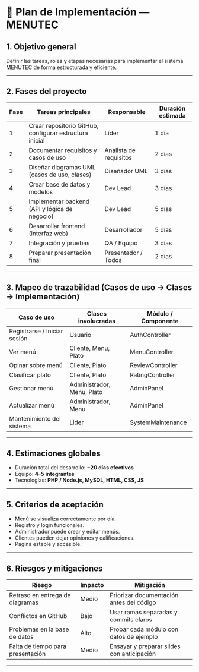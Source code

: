 # 🧩 Plan de Implementación — MENUTEC

## 1. Objetivo general
Definir las tareas, roles y etapas necesarias para implementar el sistema MENUTEC de forma estructurada y eficiente.

---

## 2. Fases del proyecto

| Fase | Tareas principales | Responsable | Duración estimada |
|------|--------------------|--------------|-------------------|
| 1 | Crear repositorio GitHub, configurar estructura inicial | Líder | 1 día |
| 2 | Documentar requisitos y casos de uso | Analista de requisitos | 2 días |
| 3 | Diseñar diagramas UML (casos de uso, clases) | Diseñador UML | 3 días |
| 4 | Crear base de datos y modelos | Dev Lead | 3 días |
| 5 | Implementar backend (API y lógica de negocio) | Dev Lead | 5 días |
| 6 | Desarrollar frontend (interfaz web) | Desarrollador | 5 días |
| 7 | Integración y pruebas | QA / Equipo | 3 días |
| 8 | Preparar presentación final | Presentador / Todos | 2 días |

---

## 3. Mapeo de trazabilidad (Casos de uso → Clases → Implementación)

| Caso de uso | Clases involucradas | Módulo / Componente |
|--------------|--------------------|----------------------|
| Registrarse / Iniciar sesión | Usuario | AuthController |
| Ver menú | Cliente, Menu, Plato | MenuController |
| Opinar sobre menú | Cliente, Plato | ReviewController |
| Clasificar plato | Cliente, Plato | RatingController |
| Gestionar menú | Administrador, Menu, Plato | AdminPanel |
| Actualizar menú | Administrador, Menu | AdminPanel |
| Mantenimiento del sistema | Lider | SystemMaintenance |

---

## 4. Estimaciones globales

- Duración total del desarrollo: **~20 días efectivos**
- Equipo: **4–5 integrantes**
- Tecnologías: **PHP / Node.js, MySQL, HTML, CSS, JS**

---

## 5. Criterios de aceptación

- Menú se visualiza correctamente por día.  
- Registro y login funcionales.  
- Administrador puede crear y editar menús.  
- Clientes pueden dejar opiniones y calificaciones.  
- Página estable y accesible.  

---

## 6. Riesgos y mitigaciones

| Riesgo | Impacto | Mitigación |
|--------|----------|------------|
| Retraso en entrega de diagramas | Medio | Priorizar documentación antes del código |
| Conflictos en GitHub | Bajo | Usar ramas separadas y commits claros |
| Problemas en la base de datos | Alto | Probar cada módulo con datos de ejemplo |
| Falta de tiempo para presentación | Medio | Ensayar y preparar slides con anticipación |

---
